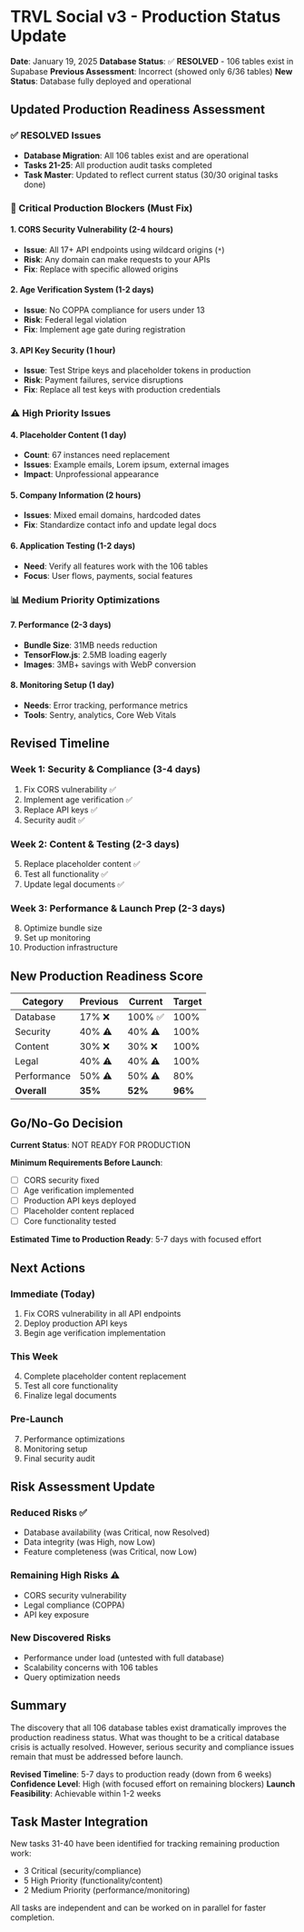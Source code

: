 # TRVL Social v3 - Production Status Update

**Date**: January 19, 2025
**Database Status**: ✅ **RESOLVED** - 106 tables exist in Supabase
**Previous Assessment**: Incorrect (showed only 6/36 tables)
**New Status**: Database fully deployed and operational

## Updated Production Readiness Assessment

### ✅ RESOLVED Issues
- **Database Migration**: All 106 tables exist and are operational
- **Tasks 21-25**: All production audit tasks completed
- **Task Master**: Updated to reflect current status (30/30 original tasks done)

### 🚨 Critical Production Blockers (Must Fix)

#### 1. CORS Security Vulnerability (2-4 hours)
- **Issue**: All 17+ API endpoints using wildcard origins (`*`)
- **Risk**: Any domain can make requests to your APIs
- **Fix**: Replace with specific allowed origins

#### 2. Age Verification System (1-2 days)
- **Issue**: No COPPA compliance for users under 13
- **Risk**: Federal legal violation
- **Fix**: Implement age gate during registration

#### 3. API Key Security (1 hour)
- **Issue**: Test Stripe keys and placeholder tokens in production
- **Risk**: Payment failures, service disruptions
- **Fix**: Replace all test keys with production credentials

### ⚠️ High Priority Issues

#### 4. Placeholder Content (1 day)
- **Count**: 67 instances need replacement
- **Issues**: Example emails, Lorem ipsum, external images
- **Impact**: Unprofessional appearance

#### 5. Company Information (2 hours)
- **Issues**: Mixed email domains, hardcoded dates
- **Fix**: Standardize contact info and update legal docs

#### 6. Application Testing (1-2 days)
- **Need**: Verify all features work with the 106 tables
- **Focus**: User flows, payments, social features

### 📊 Medium Priority Optimizations

#### 7. Performance (2-3 days)
- **Bundle Size**: 31MB needs reduction
- **TensorFlow.js**: 2.5MB loading eagerly
- **Images**: 3MB+ savings with WebP conversion

#### 8. Monitoring Setup (1 day)
- **Needs**: Error tracking, performance metrics
- **Tools**: Sentry, analytics, Core Web Vitals

## Revised Timeline

### Week 1: Security & Compliance (3-4 days)
1. Fix CORS vulnerability ✅
2. Implement age verification ✅
3. Replace API keys ✅
4. Security audit ✅

### Week 2: Content & Testing (2-3 days)
5. Replace placeholder content ✅
6. Test all functionality ✅
7. Update legal documents ✅

### Week 3: Performance & Launch Prep (2-3 days)
8. Optimize bundle size
9. Set up monitoring
10. Production infrastructure

## New Production Readiness Score

| Category | Previous | Current | Target |
|----------|----------|---------|--------|
| Database | 17% ❌ | 100% ✅ | 100% |
| Security | 40% ⚠️ | 40% ⚠️ | 100% |
| Content | 30% ❌ | 30% ❌ | 100% |
| Legal | 40% ⚠️ | 40% ⚠️ | 100% |
| Performance | 50% ⚠️ | 50% ⚠️ | 80% |
| **Overall** | **35%** | **52%** | **96%** |

## Go/No-Go Decision

**Current Status**: NOT READY FOR PRODUCTION

**Minimum Requirements Before Launch**:
- [ ] CORS security fixed
- [ ] Age verification implemented
- [ ] Production API keys deployed
- [ ] Placeholder content replaced
- [ ] Core functionality tested

**Estimated Time to Production Ready**: 5-7 days with focused effort

## Next Actions

### Immediate (Today)
1. Fix CORS vulnerability in all API endpoints
2. Deploy production API keys
3. Begin age verification implementation

### This Week
4. Complete placeholder content replacement
5. Test all core functionality
6. Finalize legal documents

### Pre-Launch
7. Performance optimizations
8. Monitoring setup
9. Final security audit

## Risk Assessment Update

### Reduced Risks ✅
- Database availability (was Critical, now Resolved)
- Data integrity (was High, now Low)
- Feature completeness (was Critical, now Low)

### Remaining High Risks ⚠️
- CORS security vulnerability
- Legal compliance (COPPA)
- API key exposure

### New Discovered Risks
- Performance under load (untested with full database)
- Scalability concerns with 106 tables
- Query optimization needs

## Summary

The discovery that all 106 database tables exist dramatically improves the production readiness status. What was thought to be a critical database crisis is actually resolved. However, serious security and compliance issues remain that must be addressed before launch.

**Revised Timeline**: 5-7 days to production ready (down from 6 weeks)
**Confidence Level**: High (with focused effort on remaining blockers)
**Launch Feasibility**: Achievable within 1-2 weeks

## Task Master Integration

New tasks 31-40 have been identified for tracking remaining production work:
- 3 Critical (security/compliance)
- 5 High Priority (functionality/content)
- 2 Medium Priority (performance/monitoring)

All tasks are independent and can be worked on in parallel for faster completion.